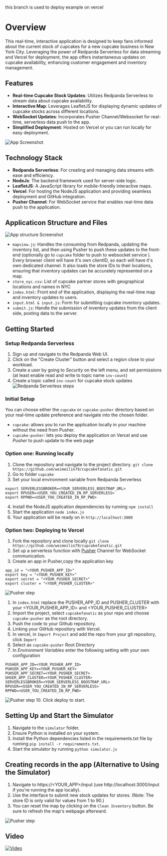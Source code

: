 this branch is used to deploy example on vercel
# Overview

This real-time, interactive application is designed to keep fans informed about the current stock of cupcakes for a new cupcake business in New York City. Leveraging the power of Redpanda Serverless for data streaming and Vercel for deployment, the app offers instantaneous updates on cupcake availability, enhancing customer engagement and inventory management.

## Features

- __Real-time Cupcake Stock Updates__: Utilizes Redpanda Serverless to stream data about cupcake availability.
- __Interactive Map__: Leverages LeafletJS for displaying dynamic updates of cupcake stocks across different locations.
- __WebSocket Updates__: Incorporates Pusher Channel/Websocket for real-time, serverless data push to the app.
- __Simplified Deployment__: Hosted on Vercel or you can run locally for easy deployment.

![App Screenshot](img/theapp.png)

## Technology Stack

- **Redpanda Serverless**: For creating and managing data streams with ease and efficiency.
- **NodeJs**: The backend framework used for server-side logic.
- **LeafletJS**: A JavaScript library for mobile-friendly interactive maps.
- **Vercel**: For hosting the NodeJS application and providing seamless deployment and GitHub integration.
- **Pusher Channel**: For WebSocket service that enables real-time data push to the application.

## Applicaticon Structure and Files

![App structure Screenshot](img/cupcake-explained.png)


- `mapview.js`: Handles the consuming from Redpanda, updating the inventory list, and then using Pusher to push these updates to the front-end (optionally go to `cupcake` folder to push to websocket service ). Every browser client will have it's own clientID, so each will have it's own dedicated channel. It also loads the store IDs to their locations, ensuring that inventory updates can be accurately represented on a map.
- `store_nyc.csv`: List of cupcake partner stores with geographical locations and names in NYC
- `index.html`: Front end of the application, displaying the real-time map and inventory updates to users.
- `input.html & input.js`: Form for submitting cupcake inventory updates.
- `submit.js`: Handle the submission of inventory updates from the client side, posting data to the server.
 

## Getting Started

### Setup Redpanda Serverless

1. Sign up and navigate to the Redpanda Web UI.
2. Click on the "Create Cluster" button and select a region close to your workload.
3. Create a user by going to *Security* on the left menu, and set permissions (at least enable read and write to topic name `inv-count`)
4. Create a topic called  `inv-count` for cupcake stock updates
![Redpanda Serverless steps](img/serverless.png)

### Initial Setup
You can choose either the `cupcake` or `cupcake-pusher` directory based on your real-time update preference and navigate into the chosen folder.
- `cupcake`: allows you to run the application locally in your machine without the need from Pusher.
- `cupcake-pusher`: lets you deploy the application on Vercel and use *Pusher* to push update to the web page 



### Option one: Running locally
1. Clone the repository and navigate to the project directory. `git clone https://github.com/weimeilin79/cupcakefanatic.git`
2. Go to folder `cupcake`
3. Set your local environment variable from Redpanda Serverless
```
export SERVERLESSBROKER=<YOUR_SERVERLESS_BOOSTRAP_URL>
export RPUSER=<USER_YOU_CREATED_IN_RP_SERVERLESS>
export RPPWD=<USER_YOU_CREATED_IN_RP_PWD>
```
4. Install the NodeJS application dependencies by running  `npm install`
5. Start the application `node index.js`
6. Your application will be ready on in `http://localhost:3000`


### Option two: Deploying to Vercel
1. Fork the repository and clone locally `git clone https://github.com/weimeilin79/cupcakefanatic.git`
2. Set up a serverless function with [Pusher](https://pusher.com/channels/) Channel for WebSocket communication.
3. Create an app in Pusher,copy the application key 
```
app_id = "<YOUR_PUSHER_APP_ID>"
export key = "<YOUR_PUSHER_KEY>"
export secret = "<YOUR_PUSHER_SECRET>"
export cluster = "<YOUR_PUSHER_CLUSTER>"
```
![Pusher step](img/pusher.png)

1. In `index.html` replace the PUSHER_APP_ID and PUSHER_CLUSTER with your <YOUR_PUSHER_APP_ID> and <YOUR_PUSHER_CLUSTER>
2. Import the project, select `cupcakefanatic` as your repo and choose `cupcake-pusher` as the root directory.
3. Push the code to your Github repository.
4. Linking your GitHub repository with Vercel.
5. In vercel, in `Import Project` and add the repo from your git repository, click `Import`
8. Select as `cupcake-pusher` Root Directory  
9. In *Environment Variables* enter the following setting with your own configuration
```
PUSHER_APP_ID=<YOUR_PUSHER_APP_ID>
PUHSER_APP_KEY=<YOUR_PUSHER_KEY>
PUHSER_APP_SECRET=<YOUR_PUSHER_SECRET>
UHSER_APP_CLUSTER=<YOUR_PUSHER_CLUSTER>
SERVERLESSBROKER=<YOUR_SERVERLESS_BOOSTRAP_URL>
RPUSER=<USER_YOU_CREATED_IN_RP_SERVERLESS>
RPPWD=<USER_YOU_CREATED_IN_RP_PWD>

```
![Pusher step](img/vercel.png)
10.  Click deploy to start.


## Setting Up and Start the Simulator
1. Navigate to the `simulator` folder.
2. Ensure Python is installed on your system.
3. Install the Python dependencies listed in the requirements.txt file by running `pip install -r requirements.txt`.
4. Start the simulator by running `python simulator.js`

## Creating records in the app (Alternative to Using the Simulator)
1. Navigate to https://<YOUR_APP>/input (use http://localhost:3000/input if you're running the app locally).
2. Use the interface to submit new stock updates for stores. (Note: The store ID is only valid for values from 1 to 90.)
3. You can reset the map by clicking on the `Clean Inventory` button. Be sure to refresh the map's webpage afterward.
   
![Pusher step](img/input.png)

## Video 
[![Video](https://img.youtube.com/vi/MKLOcFopKXM/0.jpg)](https://www.youtube.com/watch?v=MKLOcFopKXM)